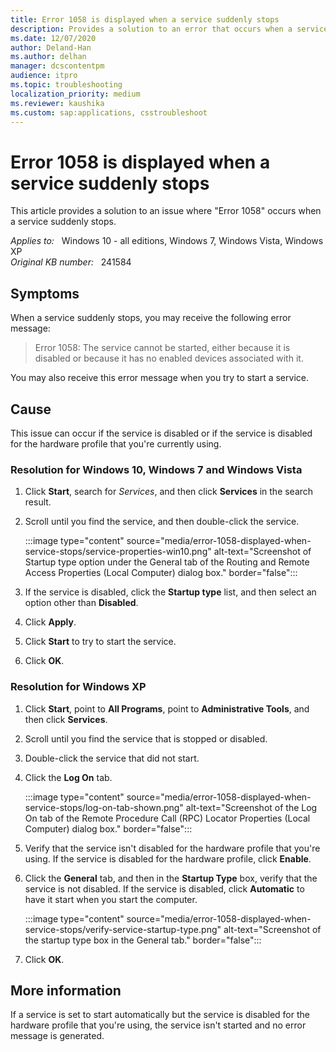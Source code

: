 ```yaml
---
title: Error 1058 is displayed when a service suddenly stops
description: Provides a solution to an error that occurs when a service suddenly stops.
ms.date: 12/07/2020
author: Deland-Han
ms.author: delhan
manager: dcscontentpm
audience: itpro
ms.topic: troubleshooting
localization_priority: medium
ms.reviewer: kaushika
ms.custom: sap:applications, csstroubleshoot
---
```

# Error 1058 is displayed when a service suddenly stops

This article provides a solution to an issue where "Error 1058" occurs when a service suddenly stops.

_Applies to:_ &nbsp; Windows 10 - all editions, Windows 7, Windows Vista, Windows XP  
_Original KB number:_ &nbsp; 241584

## Symptoms

When a service suddenly stops, you may receive the following error message:

> Error 1058: The service cannot be started, either because it is disabled or because it has no enabled devices associated with it.

You may also receive this error message when you try to start a service.

## Cause

This issue can occur if the service is disabled or if the service is disabled for the hardware profile that you're currently using.

### Resolution for Windows 10, Windows 7 and Windows Vista

1. Click **Start**, search for *Services*, and then click **Services** in the search result.
2. Scroll until you find the service, and then double-click the service.

   :::image type="content" source="media/error-1058-displayed-when-service-stops/service-properties-win10.png" alt-text="Screenshot of Startup type option under the General tab of the Routing and Remote Access Properties (Local Computer) dialog box." border="false":::

3. If the service is disabled, click the **Startup type** list, and then select an option other than **Disabled**.
4. Click **Apply**.
5. Click **Start** to try to start the service.
6. Click **OK**.

### Resolution for Windows XP

1. Click **Start**, point to **All Programs**, point to **Administrative Tools**, and then click **Services**.
2. Scroll until you find the service that is stopped or disabled.
3. Double-click the service that did not start.
4. Click the **Log On** tab.

   :::image type="content" source="media/error-1058-displayed-when-service-stops/log-on-tab-shown.png" alt-text="Screenshot of the Log On tab of the Remote Procedure Call (RPC) Locator Properties (Local Computer) dialog box." border="false":::

5. Verify that the service isn't disabled for the hardware profile that you're using. If the service is disabled for the hardware profile, click **Enable**.

6. Click the **General** tab, and then in the **Startup Type** box, verify that the service is not disabled. If the service is disabled, click **Automatic** to have it start when you start the computer.

   :::image type="content" source="media/error-1058-displayed-when-service-stops/verify-service-startup-type.png" alt-text="Screenshot of the startup type box in the General tab." border="false":::

7. Click **OK**.

## More information

If a service is set to start automatically but the service is disabled for the hardware profile that you're using, the service isn't started and no error message is generated.
